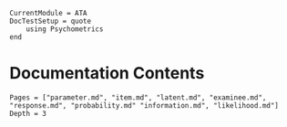 ```@meta
CurrentModule = ATA
DocTestSetup = quote
    using Psychometrics
end
```
# Documentation Contents

```@contents
Pages = ["parameter.md", "item.md", "latent.md", "examinee.md", "response.md", "probability.md" "information.md", "likelihood.md"]
Depth = 3
```

